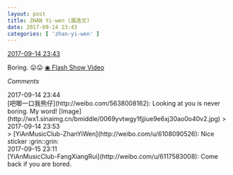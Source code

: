 ```yaml
---
layout: post
title: ZHAN Yi-wen (展逸文)
date: 2017-09-14 23:43
categories: [ 'zhan-yi-wen' ]
---
```


<div class="weibo-info">
  <a href="http://weibo.com/6108090526/FlPsikTOR">2017-09-14 23:43</a>
</div>

Boring. :stuck_out_tongue::stuck_out_tongue: [◉ Flash Show Video](http://www.miaopai.com/show/uYrJTZHxsxzerYRlKznlOcASM-PrmRqBrT3xuw__.htm)

<!-- more -->

*Comments*

<div class="weibo-info">2017-09-14 23:44</div>
[吧唧一口我熊仔](http://weibo.com/5638008162): Looking at you is never boring. My word! [Image](http://wx1.sinaimg.cn/bmiddle/0069yvtwgy1fjjiue9e6xj30ao0o40v2.jpg)
> <div class="weibo-info">2017-09-14 23:53</div>
> [YiAnMusicClub-ZhanYiWen](http://weibo.com/u/6108090526): Nice sticker :grin::grin:

<div class="weibo-info">2017-09-15 23:11</div>
[YiAnMusicClub-FangXiangRui](http://weibo.com/u/6117583008): Come back if you are bored.
